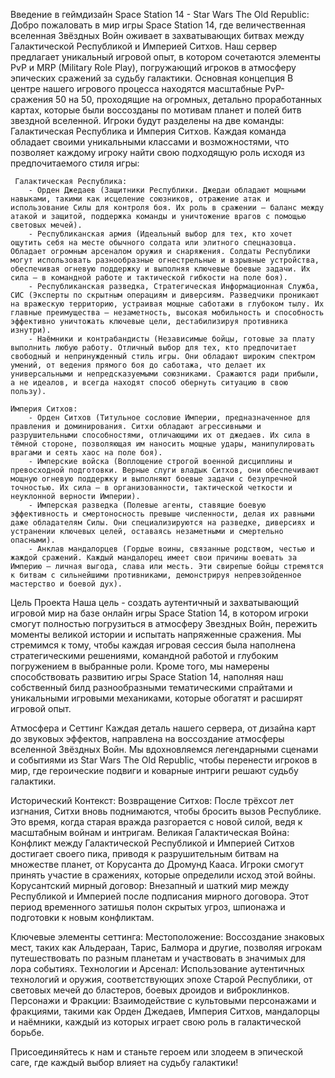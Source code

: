 Введение в геймдизайн Space Station 14 - Star Wars The Old Republic:
Добро пожаловать в мир игры Space Station 14, где величественная вселенная Звёздных Войн оживает в захватывающих битвах между Галактической Республикой и Империей Ситхов. Наш сервер предлагает уникальный игровой опыт, в котором сочетаются элементы PvP и MRP (Military Role Play), погружающий игроков в атмосферу эпических сражений за судьбу галактики.
Основная концепция
В центре нашего игрового процесса находятся масштабные PvP-сражения 50 на 50, проходящие на огромных, детально проработанных картах, которые были воссозданы по мотивам планет и полей битв звездной вселенной. Игроки будут разделены на две команды: Галактическая Республика и Империя Ситхов. Каждая команда обладает своими уникальными классами и возможностями, что позволяет каждому игроку найти свою подходящую роль исходя из предпочитаемого стиля игры: 

	 Галактическая Республика: 
		- Орден Джедаев (Защитники Республики. Джедаи обладают мощными навыками, такими как исцеление союзников, отражение атак и использование Силы для контроля боя. Их роль в сражении — баланс между атакой и защитой, поддержка команды и уничтожение врагов с помощью световых мечей).
		- Республиканская армия (Идеальный выбор для тех, кто хочет ощутить себя на месте обычного солдата или элитного спецназовца. Обладает огромным арсеналом оружия и снаряжения. Солдаты Республики могут использовать разнообразные огнестрельные и взрывные устройства, обеспечивая огневую поддержку и выполняя ключевые боевые задачи. Их сила — в командной работе и тактической гибкости на поле боя).
		- Республиканская разведка, Стратегическая Информационная Служба, СИС (Эксперты по скрытным операциям и диверсиям. Разведчики проникают на вражескую территорию, устраивая мощные саботажи в глубоком тылу. Их главные преимущества — незаметность, высокая мобильность и способность эффективно уничтожать ключевые цели, дестабилизируя противника изнутри).
		- Наёмники и контрабандисты (Независимые бойцы, готовые за плату выполнить любую работу. Отличный выбор для тех, кто предпочитает свободный и непринужденный стиль игры. Они обладают широким спектром умений, от ведения прямого боя до саботажа, что делает их универсальными и непредсказуемыми союзниками. Сражаются ради прибыли, а не идеалов, и всегда находят способ обернуть ситуацию в свою пользу).

	Империя Ситхов:
		- Орден Ситхов (Титульное сословие Империи, предназначенное для правления и доминирования. Ситхи обладают агрессивными и разрушительными способностями, отличающими их от джедаев. Их сила в тёмной стороне, позволяющая им наносить мощные удары, манипулировать врагами и сеять хаос на поле боя).
		- Имперские войска (Воплощение строгой военной дисциплины и превосходной подготовки. Верные слуги владык Ситхов, они обеспечивают мощную огневую поддержку и выполняют боевые задачи с безупречной точностью. Их сила — в организованности, тактической четкости и неуклонной верности Империи).
		- Имперская разведка (Полевые агенты, ставящие боевую эффективность и смертоносность превыше численности, делая их равными даже обладателям Силы. Они специализируются на разведке, диверсиях и устранении ключевых целей, оставаясь незаметными и смертельно опасными).
		- Анклав мандалорцев (Гордые воины, связанные родством, честью и жаждой сражений. Каждый мандалорец имеет свои причины воевать за Империю — личная выгода, слава или месть. Эти свирепые бойцы стремятся к битвам с сильнейшими противниками, демонстрируя непревзойденное мастерство и боевой дух).


Цель Проекта
Наша цель - создать аутентичный и захватывающий игровой мир на базе онлайн игры Space Station 14, в котором игроки смогут полностью погрузиться в атмосферу Звездных Войн, пережить моменты великой истории и испытать напряженные сражения. Мы стремимся к тому, чтобы каждая игровая сессия была наполнена стратегическими решениями, командной работой и глубоким погружением в выбранные роли.
Кроме того, мы намерены способствовать развитию игры Space Station 14, наполняя наш собственный билд разнообразными тематическими спрайтами и уникальными игровыми механиками, которые обогатят и расширят игровой опыт.



Атмосфера и Сеттинг
Каждая деталь нашего сервера, от дизайна карт до звуковых эффектов, направлена на воссоздание атмосферы вселенной Звёздных Войн. Мы вдохновляемся легендарными сценами и событиями из Star Wars The Old Republic, чтобы перенести игроков в мир, где героические подвиги и коварные интриги решают судьбу галактики.

Исторический Контекст:
Возвращение Ситхов: После трёхсот лет изгнания, Ситхи вновь поднимаются, чтобы бросить вызов Республике. Это время, когда старая вражда разгорается с новой силой, ведя к масштабным войнам и интригам.
Великая Галактическая Война: Конфликт между Галактической Республикой и Империей Ситхов достигает своего пика, приводя к разрушительным битвам на множестве планет, от Корусанта до Дромунд Кааса. Игроки смогут принять участие в сражениях, которые определили исход этой войны.
Корусантский мирный договор: Внезапный и шаткий мир между Республикой и Империей после подписания мирного договора. Этот период временного затишья полон скрытых угроз, шпионажа и подготовки к новым конфликтам.


Ключевые элементы сеттинга:
Местоположение: Воссоздание знаковых мест, таких как Альдераан, Тарис, Балмора и другие, позволяя игрокам путешествовать по разным планетам и участвовать в значимых для лора событиях.
Технологии и Арсенал: Использование аутентичных технологий и оружия, соответствующих эпохе Старой Республики, от световых мечей до бластеров, боевых дроидов и виброклинков.
Персонажи и Фракции: Взаимодействие с культовыми персонажами и фракциями, такими как Орден Джедаев, Империя Ситхов, мандалорцы и наёмники, каждый из которых играет свою роль в галактической борьбе.



Присоединяйтесь к нам и станьте героем или злодеем в эпической саге, где каждый выбор влияет на судьбу галактики!
